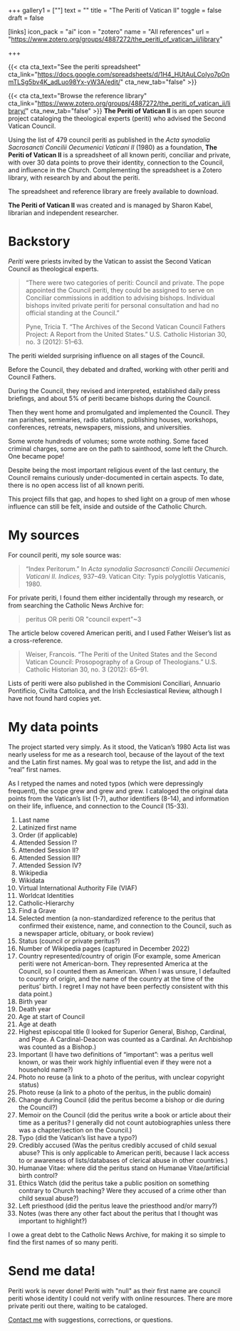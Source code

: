 +++
gallery1 = [""]
text = ""
title = "The Periti of Vatican II"
toggle = false
draft = false 

[links]
icon_pack = "ai"
icon = "zotero"
name = "All references"
url = "https://www.zotero.org/groups/4887272/the_periti_of_vatican_ii/library"

+++ 



{{< cta cta_text="See the periti spreadsheet" cta_link="https://docs.google.com/spreadsheets/d/1H4_HUtAuLCoIyo7pOnmTLSg5bv4K_adLuo98Yx-yW3A/edit/" cta_new_tab="false" >}}

{{< cta cta_text="Browse the reference library" cta_link="https://www.zotero.org/groups/4887272/the_periti_of_vatican_ii/library/" cta_new_tab="false" >}}
**The Periti of Vatican II** is an open source project cataloging the theological experts (periti) who advised the Second Vatican Council. 

Using the list of 479 council periti as published in the _Acta synodalia Sacrosancti Concilii Oecumenici Vaticani II_ (1980) as a foundation, **The Periti of Vatican II** is a spreadsheet of all known periti, conciliar and private, with over 30 data points to prove their identity, connection to the Council, and influence in the Church. Complementing the spreadsheet is a Zotero library, with research by and about the periti. 

The spreadsheet and reference library are freely available to download. 

**The Periti of Vatican II**  was created and is managed by Sharon Kabel, librarian and independent researcher.

# Backstory 

_Periti_ were priests invited by the Vatican to assist the Second Vatican Council as theological experts. 

> “There were two categories of periti: Council and private. The pope appointed the Council periti, they could be assigned to serve on Conciliar commissions in addition to advising bishops. Individual bishops invited private periti for personal consultation and had no official standing at the Council.”
> 
> Pyne, Tricia T. “The Archives of the Second Vatican Council Fathers Project: A Report from the United States.” U.S. Catholic Historian 30, no. 3 (2012): 51–63.

The periti wielded surprising influence on all stages of the Council. 

Before the Council, they debated and drafted, working with other periti and Council Fathers. 

During the Council, they revised and interpreted, established daily press briefings, and about 5% of periti became bishops during the Council. 

Then they went home and promulgated and implemented the Council. They ran parishes, seminaries, radio stations, publishing houses, workshops, conferences, retreats, newspapers, missions, and universities. 

Some wrote hundreds of volumes; some wrote nothing. Some faced criminal charges, some are on the path to sainthood, some left the Church. One became pope! 

Despite being the most important religious event of the last century, the Council remains curiously under-documented in certain aspects. To date, there is no open access list of all known periti.

This project fills that gap, and hopes to shed light on a group of men whose influence can still be felt, inside and outside of the Catholic Church.

# My sources 

For council periti, my sole source was: 

> “Index Peritorum.” In _Acta synodalia Sacrosancti Concilii Oecumenici Vaticani II. Indices,_ 937–49. Vatican City: Typis polyglottis Vaticanis, 1980.

For private periti, I found them either incidentally through my research, or from searching the Catholic News Archive for: 

> peritus OR periti OR "council expert"~3

The article below covered American periti, and I used Father Weiser’s list as a cross-reference. 

> Weiser, Francois. “The Periti of the United States and the Second Vatican Council: Prosopography of a Group of Theologians.” U.S. Catholic Historian 30, no. 3 (2012): 65–91.

Lists of periti were also published in the Commisioni Conciliari, Annuario Pontificio, Civilta Cattolica, and the Irish Ecclesiastical Review, although I have not found hard copies yet. 

# My data points

The project started very simply. As it stood, the Vatican’s 1980 Acta list was nearly useless for me as a research tool, because of the layout of the text and the Latin first names. My goal was to retype the list, and add in the “real” first names. 

As I retyped the names and noted typos (which were depressingly frequent), the scope grew and grew and grew. I cataloged the original data points from the Vatican’s list (1-7), author identifiers (8-14), and information on their life, influence, and connection to the Council (15-33). 

1. Last name 
2. Latinized first name 
3. Order (if applicable)
4. Attended Session I?
5. Attended Session II?
6. Attended Session III?
7. Attended Session IV?
8. Wikipedia
9. Wikidata
10. Virtual International Authority File (VIAF)
11. Worldcat Identities 
12. Catholic-Hierarchy
13. Find a Grave
14. Selected mention (a non-standardized reference to the peritus that confirmed their existence, name, and connection to the Council, such as a newspaper article, obituary, or book review) 
15. Status (council or private peritus?)
16. Number of Wikipedia pages (captured in December 2022)
17. Country represented/country of origin (For example, some American periti were not American-born. They represented America at the Council, so I counted them as American. When I was unsure, I defaulted to country of origin, and the name of the country at the time of the peritus’ birth. I regret I may not have been perfectly consistent with this data point.)
18. Birth year 
19. Death year 
20. Age at start of Council
21. Age at death 
22. Highest episcopal title (I looked for Superior General, Bishop, Cardinal, and Pope. A Cardinal-Deacon was counted as a Cardinal. An Archbishop was counted as a Bishop.) 
23. Important (I have two definitions of “important”: was a peritus well known, or was their work highly influential even if they were not a household name?)
24. Photo no reuse (a link to a photo of the peritus, with unclear copyright status)
25. Photo reuse (a link to a photo of the peritus, in the public domain)
26. Change during Council (did the peritus become a bishop or die during the Council?)
27. Memoir on the Council (did the peritus write a book or article about their time as a peritus? I generally did not count autobiographies unless there was a chapter/section on the Council.) 
28. Typo (did the Vatican’s list have a typo?)
29. Credibly accused (Was the peritus credibly accused of child sexual abuse? This is only applicable to American periti, because I lack access to or awareness of lists/databases of clerical abuse in other countries.) 
30. Humanae Vitae: where did the peritus stand on Humanae Vitae/artificial birth control?
31. Ethics Watch (did the peritus take a public position on something contrary to Church teaching? Were they accused of a crime other than child sexual abuse?) 
32. Left priesthood (did the peritus leave the priesthood and/or marry?) 
33. Notes (was there any other fact about the peritus that I thought was important to highlight?)

I owe a great debt to the Catholic News Archive, for making it so simple to find the first names of so many periti. 

# Send me data! 

Periti work is never done! Periti with "null" as their first name are council periti whose identity I could not verify with online resources. There are more private periti out there, waiting to be cataloged. 

[Contact me](/#contact) with suggestions, corrections, or questions. 
